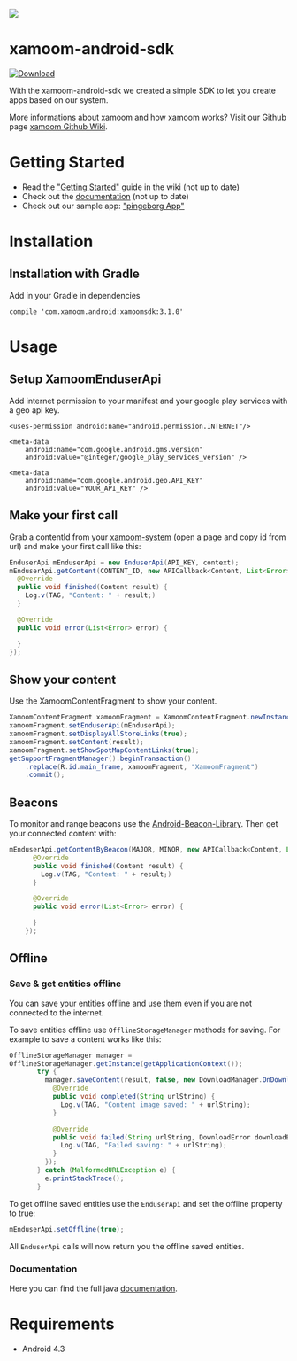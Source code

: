 ![](https://xamoom.com/wp-inhalte/uploads/2015/02/logo-black-claim1.png)

# xamoom-android-sdk
[ ![Download](https://api.bintray.com/packages/xamoom/maven/xamoomsdk/images/download.svg) ](https://bintray.com/xamoom/maven/xamoomsdk/_latestVersion)

With the xamoom-android-sdk we created a simple SDK to let you create apps based on our system.

More informations about xamoom and how xamoom works? Visit our Github page [xamoom Github Wiki](https://github.com/xamoom/xamoom.github.io/wiki).

# Getting Started

* Read the ["Getting Started"](https://github.com/xamoom/xamoom-android-sdk/wiki#getting-started) guide in the wiki (not up to date)
* Check out the [documentation](https://xamoom.github.io/xamoom-android-sdk/3.1.0/) (not up to date)
* Check out our sample app: ["pingeborg App"](https://github.com/xamoom/xamoom-pingeborg-android)

# Installation

## Installation with Gradle

Add in your Gradle in dependencies

    compile 'com.xamoom.android:xamoomsdk:3.1.0'

# Usage

## Setup XamoomEnduserApi

Add internet permission to your manifest and your google play services with
a geo api key.

    <uses-permission android:name="android.permission.INTERNET"/>

    <meta-data
        android:name="com.google.android.gms.version"
        android:value="@integer/google_play_services_version" />

    <meta-data
        android:name="com.google.android.geo.API_KEY"
        android:value="YOUR_API_KEY" />

## Make your first call

Grab a contentId from your [xamoom-system](https://xamoom.net/) (open a page and copy id from url) and make your first call like this:

```java
EnduserApi mEnduserApi = new EnduserApi(API_KEY, context);
mEnduserApi.getContent(CONTENT_ID, new APICallback<Content, List<Error>>() {
  @Override
  public void finished(Content result) {
    Log.v(TAG, "Content: " + result;)
  }

  @Override
  public void error(List<Error> error) {

  }
});
```

## Show your content

Use the XamoomContentFragment to show your content.

```java
XamoomContentFragment xamoomFragment = XamoomContentFragment.newInstance("YOUTUBE_API_KEY"); //create new instance
xamoomFragment.setEnduserApi(mEnduserApi);
xamoomFragment.setDisplayAllStoreLinks(true);
xamoomFragment.setContent(result);
xamoomFragment.setShowSpotMapContentLinks(true);
getSupportFragmentManager().beginTransaction()
    .replace(R.id.main_frame, xamoomFragment, "XamoomFragment")
    .commit();
```

## Beacons

To monitor and range beacons use the [Android-Beacon-Library](https://github.com/AltBeacon/android-beacon-library).
Then get your connected content with:
```java
mEnduserApi.getContentByBeacon(MAJOR, MINOR, new APICallback<Content, List<Error>>() {
      @Override
      public void finished(Content result) {
        Log.v(TAG, "Content: " + result;)
      }

      @Override
      public void error(List<Error> error) {

      }
    });
```

## Offline

### Save & get entities offline

You can save your entities offline and use them even if you are not connected
to the internet.

To save entities offline use `OfflineStorageManager` methods for saving.
For example to save a content works like this:

```java
OfflineStorageManager manager =
OfflineStorageManager.getInstance(getApplicationContext());
       try {
         manager.saveContent(result, false, new DownloadManager.OnDownloadManagerCompleted() {
           @Override
           public void completed(String urlString) {
             Log.v(TAG, "Content image saved: " + urlString);
           }

           @Override
           public void failed(String urlString, DownloadError downloadError) {
             Log.v(TAG, "Failed saving: " + urlString);
           }
         });
       } catch (MalformedURLException e) {
         e.printStackTrace();
       }
```

To get offline saved entities use the `EnduserApi` and set the offline property
to true:
```java
mEnduserApi.setOffline(true);
```
All `EnduserApi` calls will now return you the offline saved entities.


### Documentation

Here you can find the full java [documentation](https://xamoom.github.io/xamoom-android-sdk/3.1.0/).

# Requirements

* Android 4.3
